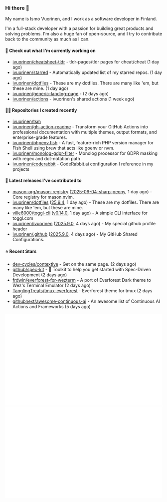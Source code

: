 
### Hi there 👋

My name is Ismo Vuorinen, and I work as a software developer in Finland.

I'm a full-stack developer with a passion for building great products and solving problems.
I'm also a huge fan of open-source, and I try to contribute back to the community as much as I can.

#### 👷 Check out what I'm currently working on

- [ivuorinen/cheatsheet-tldr](https://github.com/ivuorinen/cheatsheet-tldr) - tldr-pages/tldr pages for cheat/cheat (1 day ago)
- [ivuorinen/starred](https://github.com/ivuorinen/starred) - Automatically updated list of my starred repos. (1 day ago)
- [ivuorinen/dotfiles](https://github.com/ivuorinen/dotfiles) - These are my dotfiles. There are many like &#39;em, but these are mine. (1 day ago)
- [ivuorinen/generic-landing-page](https://github.com/ivuorinen/generic-landing-page) -  (2 days ago)
- [ivuorinen/actions](https://github.com/ivuorinen/actions) - ivuorinen&#39;s shared actions (1 week ago)

#### 👨‍💻 Repositories I created recently

- [ivuorinen/tsm](https://github.com/ivuorinen/tsm)
- [ivuorinen/gh-action-readme](https://github.com/ivuorinen/gh-action-readme) - Transform your GitHub Actions into professional documentation with multiple themes, output formats, and enterprise-grade features.
- [ivuorinen/phpenv.fish](https://github.com/ivuorinen/phpenv.fish) - A fast, feature-rich PHP version manager for Fish Shell using brew that acts like goenv or nvm.
- [ivuorinen/monolog-gdpr-filter](https://github.com/ivuorinen/monolog-gdpr-filter) - Monolog processor for GDPR masking with regex and dot-notation path
- [ivuorinen/coderabbit](https://github.com/ivuorinen/coderabbit) - CodeRabbit.ai configuration I reference in my projects

#### 🚀 Latest releases I've contributed to

- [mason-org/mason-registry](https://github.com/mason-org/mason-registry) ([2025-09-04-sharp-peony](https://github.com/mason-org/mason-registry/releases/tag/2025-09-04-sharp-peony), 1 day ago) - Core registry for mason.nvim.
- [ivuorinen/dotfiles](https://github.com/ivuorinen/dotfiles) ([25.9.4](https://github.com/ivuorinen/dotfiles/releases/tag/25.9.4), 1 day ago) - These are my dotfiles. There are many like &#39;em, but these are mine.
- [ville6000/toggl-cli](https://github.com/ville6000/toggl-cli) ([v0.14.0](https://github.com/ville6000/toggl-cli/releases/tag/v0.14.0), 1 day ago) - A simple CLI interface for toggl.com
- [ivuorinen/ivuorinen](https://github.com/ivuorinen/ivuorinen) ([2025.9.0](https://github.com/ivuorinen/ivuorinen/releases/tag/2025.9.0), 4 days ago) - My special github profile header
- [ivuorinen/.github](https://github.com/ivuorinen/.github) ([2025.9.0](https://github.com/ivuorinen/.github/releases/tag/2025.9.0), 4 days ago) - My GitHub Shared Configurations.

#### ⭐ Recent Stars

- [dev-cycles/contextive](https://github.com/dev-cycles/contextive) - Get on the same page. (2 days ago)
- [github/spec-kit](https://github.com/github/spec-kit) - 💫 Toolkit to help you get started with Spec-Driven Development (2 days ago)
- [frdwin/everforest-for-wezterm](https://github.com/frdwin/everforest-for-wezterm) - A port of Everforest Dark theme to Wez&#39;s Terminal Emulator (2 days ago)
- [TanglingTreats/tmux-everforest](https://github.com/TanglingTreats/tmux-everforest) - Everforest theme for tmux (2 days ago)
- [githubnext/awesome-continuous-ai](https://github.com/githubnext/awesome-continuous-ai) - An awesome list of Continuous AI Actions and Frameworks (5 days ago)



<picture>
  <source srcset="https://raw.githubusercontent.com/ivuorinen/github-stats/master/generated/overview.svg#gh-dark-mode-only" media="(prefers-color-scheme: dark)" />
  <img src="https://raw.githubusercontent.com/ivuorinen/github-stats/master/generated/overview.svg#gh-light-mode-only" alt="Overview of my activity" />
</picture>
<picture>
  <source srcset="https://raw.githubusercontent.com/ivuorinen/github-stats/master/generated/languages.svg#gh-dark-mode-only" media="(prefers-color-scheme: dark)" />
  <img src="https://raw.githubusercontent.com/ivuorinen/github-stats/master/generated/languages.svg#gh-light-mode-only" alt="Languages I have been using" />
</picture>


